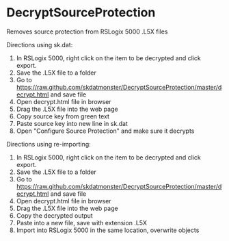 DecryptSourceProtection
=======================

Removes source protection from RSLogix 5000 .L5X files

Directions using sk.dat:

1. In RSLogix 5000, right click on the item to be decrypted and click export.
2. Save the .L5X file to a folder
3. Go to https://raw.github.com/skdatmonster/DecryptSourceProtection/master/decrypt.html and save file
4. Open decrypt.html file in browser
5. Drag the .L5X file into the web page
6. Copy source key from green text
7. Paste source key into new line in sk.dat
8. Open "Configure Source Protection" and make sure it decrypts

Directions using re-importing:

1. In RSLogix 5000, right click on the item to be decrypted and click export.
2. Save the .L5X file to a folder
3. Go to https://raw.github.com/skdatmonster/DecryptSourceProtection/master/decrypt.html and save file
4. Open decrypt.html file in browser
5. Drag the .L5X file into the web page
6. Copy the decrypted output
7. Paste into a new file, save with extension .L5X
8. Import into RSLogix 5000 in the same location, overwrite objects
